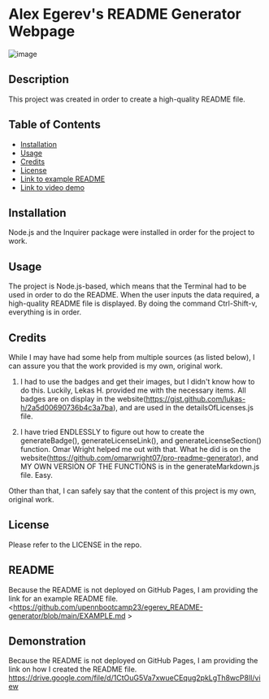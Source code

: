 # Alex Egerev's README Generator Webpage

![image](https://github.com/upennbootcamp23/egerev_README-generator/assets/143010411/e1a25a25-ca9a-441a-a8d5-cec03d79a4e7)


## Description

This project was created in order to create a high-quality README file.

## Table of Contents
- [Installation](#installation)
- [Usage](#usage)
- [Credits](#credits)
- [License](#license)
- [Link to example README](#readme)
- [Link to video demo ](#demonstration)

## Installation

Node.js and the Inquirer package were installed in order for the project to work.

## Usage

The project is Node.js-based, which means that the Terminal had to be used in order to do the README. When the user inputs the data required, a high-quality README file is displayed. By doing the command Ctrl-Shift-v, everything is in order.

## Credits

While I may have had some help from multiple sources (as listed below), I can assure you that the work provided is my own, original work.

1. I had to use the badges and get their images, but I didn't know how to do this. Luckily, Lekas H. provided me with the necessary items. All badges are on display in the website(https://gist.github.com/lukas-h/2a5d00690736b4c3a7ba), and are used in the detailsOfLicenses.js file.

2. I have tried ENDLESSLY to figure out how to create the generateBadge(), generateLicenseLink(), and generateLicenseSection() function. Omar Wright helped me out with that. What he did is on the website(https://github.com/omarwright07/pro-readme-generator), and MY OWN VERSION OF THE FUNCTIONS is in the generateMarkdown.js file. Easy.

Other than that, I can safely say that the content of this project is my own, original work.

## License
Please refer to the LICENSE in the repo.

## README
Because the README is not deployed on GitHub Pages, I am providing the link for an example README file.  <https://github.com/upennbootcamp23/egerev_README-generator/blob/main/EXAMPLE.md >

## Demonstration
Because the README is not deployed on GitHub Pages, I am providing the link on how I created the README file. <https://drive.google.com/file/d/1CtOuG5Va7xwueCEqug2pkLgTh8wcP8lI/view>
